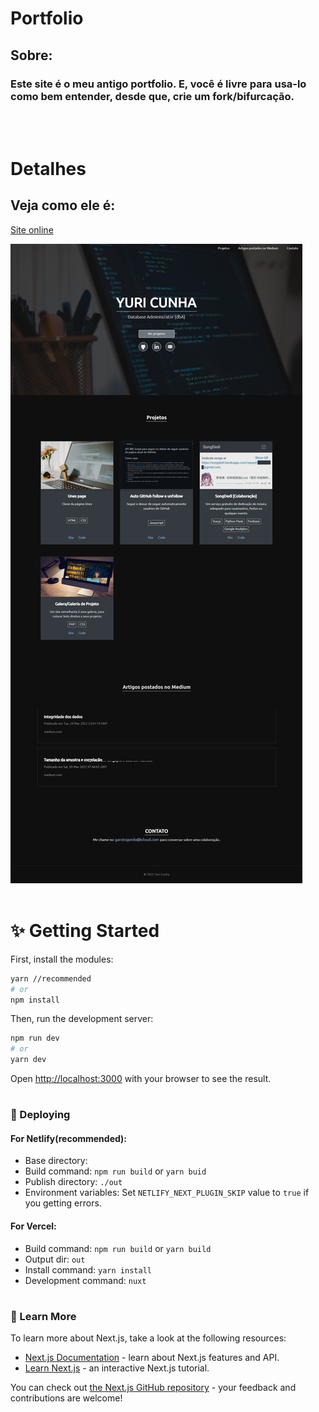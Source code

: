 # Portfolio

## Sobre:
<h3> Este site é o meu antigo portfolio. E, você é livre para usa-lo como bem entender, desde que, crie um fork/bifurcação.</h3>
<br>
<br>

# Detalhes
## Veja como ele é:

[Site online](https://projeto-portfolio.garotogordo.codes)

![capturaDeTela](public/projeto-porfolio.png)
<br>
<br>

# ✨ Getting Started

First, install the modules:
```bash
yarn //recommended
# or
npm install
```

Then, run the development server:
```bash
npm run dev
# or
yarn dev
```

Open [http://localhost:3000](http://localhost:3000) with your browser to see the result.

#

### 💞 Deploying

#### For Netlify(recommended):
- Base directory:
- Build command: ```npm run build``` or ```yarn buid```
- Publish directory: ```./out```
- Environment variables: Set ```NETLIFY_NEXT_PLUGIN_SKIP``` value to ```true``` if you getting errors.

#### For Vercel:
- Build command: ```npm run build``` or ```yarn build```
- Output dir: ```out```
- Install command: ```yarn install```
- Development command: ```nuxt```

#

### 🎄 Learn More

To learn more about Next.js, take a look at the following resources:

-  [Next.js Documentation](https://nextjs.org/docs) - learn about Next.js features and API.
-  [Learn Next.js](https://nextjs.org/learn) - an interactive Next.js tutorial.

You can check out [the Next.js GitHub repository](https://github.com/vercel/next.js/) - your feedback and contributions are welcome!

